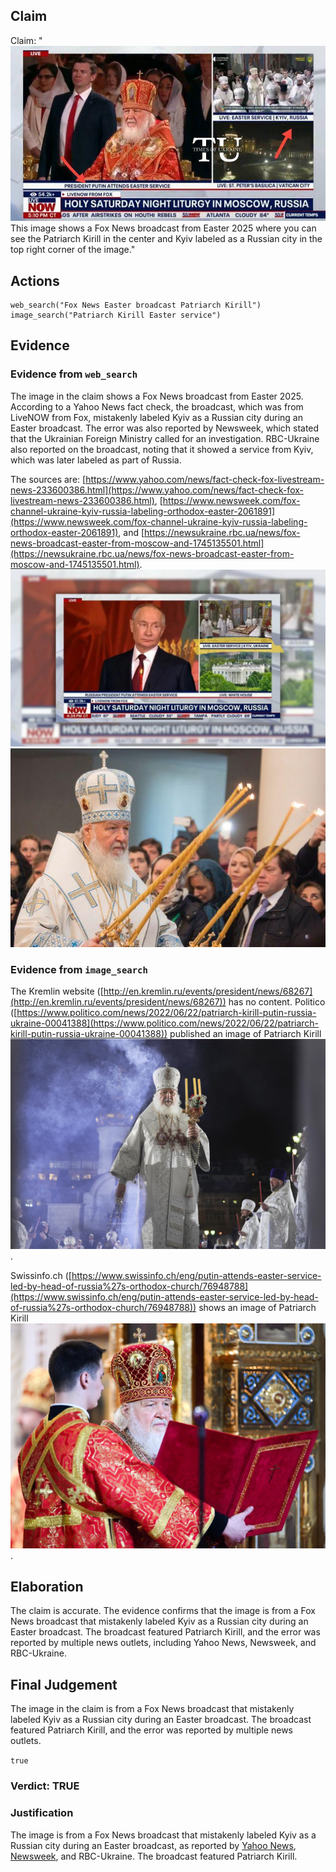 ## Claim
Claim: "![image 13](media/33.jpg) This image shows a Fox News broadcast from Easter 2025 where you can see the Patriarch Kirill in the center and Kyiv labeled as a Russian city in the top right corner of the image."

## Actions
```
web_search("Fox News Easter broadcast Patriarch Kirill")
image_search("Patriarch Kirill Easter service")
```

## Evidence
### Evidence from `web_search`
The image in the claim shows a Fox News broadcast from Easter 2025. According to a Yahoo News fact check, the broadcast, which was from LiveNOW from Fox, mistakenly labeled Kyiv as a Russian city during an Easter broadcast. The error was also reported by Newsweek, which stated that the Ukrainian Foreign Ministry called for an investigation. RBC-Ukraine also reported on the broadcast, noting that it showed a service from Kyiv, which was later labeled as part of Russia.

The sources are: [https://www.yahoo.com/news/fact-check-fox-livestream-news-233600386.html](https://www.yahoo.com/news/fact-check-fox-livestream-news-233600386.html), [https://www.newsweek.com/fox-channel-ukraine-kyiv-russia-labeling-orthodox-easter-2061891](https://www.newsweek.com/fox-channel-ukraine-kyiv-russia-labeling-orthodox-easter-2061891), and [https://newsukraine.rbc.ua/news/fox-news-broadcast-easter-from-moscow-and-1745135501.html](https://newsukraine.rbc.ua/news/fox-news-broadcast-easter-from-moscow-and-1745135501.html). ![image 568](media/2025-08-06_17-51-1754502702-256293.jpg) ![image 591](media/2025-08-06_17-52-1754502738-922467.jpg)


### Evidence from `image_search`
The Kremlin website ([http://en.kremlin.ru/events/president/news/68267](http://en.kremlin.ru/events/president/news/68267)) has no content. Politico ([https://www.politico.com/news/2022/06/22/patriarch-kirill-putin-russia-ukraine-00041388](https://www.politico.com/news/2022/06/22/patriarch-kirill-putin-russia-ukraine-00041388)) published an image of Patriarch Kirill ![image 4182](media/2025-08-23_11-40-1755949245-999686.jpg).

Swissinfo.ch ([https://www.swissinfo.ch/eng/putin-attends-easter-service-led-by-head-of-russia%27s-orthodox-church/76948788](https://www.swissinfo.ch/eng/putin-attends-easter-service-led-by-head-of-russia%27s-orthodox-church/76948788)) shows an image of Patriarch Kirill ![image 4183](media/2025-08-23_11-40-1755949250-605908.jpg).


## Elaboration
The claim is accurate. The evidence confirms that the image is from a Fox News broadcast that mistakenly labeled Kyiv as a Russian city during an Easter broadcast. The broadcast featured Patriarch Kirill, and the error was reported by multiple news outlets, including Yahoo News, Newsweek, and RBC-Ukraine.


## Final Judgement
The image in the claim is from a Fox News broadcast that mistakenly labeled Kyiv as a Russian city during an Easter broadcast. The broadcast featured Patriarch Kirill, and the error was reported by multiple news outlets.

`true`

### Verdict: TRUE

### Justification
The image is from a Fox News broadcast that mistakenly labeled Kyiv as a Russian city during an Easter broadcast, as reported by [Yahoo News](https://www.yahoo.com/news/fact-check-fox-livestream-news-233600386.html), [Newsweek](https://www.newsweek.com/fox-channel-ukraine-kyiv-russia-labeling-orthodox-easter-2061891), and RBC-Ukraine. The broadcast featured Patriarch Kirill.
